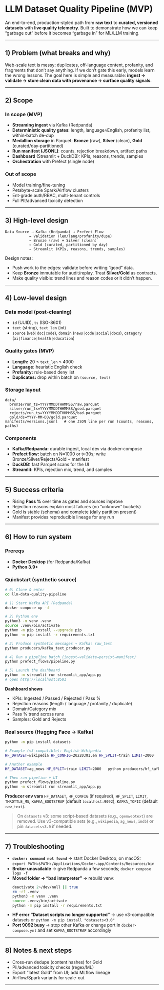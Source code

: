 # LLM Dataset Quality Pipeline (MVP)

An end-to-end, production-styled path from **raw text** to **curated, versioned datasets** with **live quality telemetry**. Built to demonstrate how we can keep “garbage out” before it becomes “garbage in” for ML/LLM training.

---

## 1) Problem (what breaks and why)
Web-scale text is messy: duplicates, off-language content, profanity, and fragments that don’t say anything. If we don’t gate this early, models learn the wrong lessons. The goal here is simple and measurable: **ingest → validate → store clean data with provenance → surface quality signals**.

---

## 2) Scope
### In scope (MVP)
- **Streaming ingest** via Kafka (Redpanda)
- **Deterministic quality gates**: length, language≈English, profanity list, within-batch de-dup
- **Medallion storage** in Parquet: **Bronze** (raw), **Silver** (clean), **Gold** (curated/day-partitioned)
- **Run manifest (JSONL)**: counts, rejection breakdown, artifact paths
- **Dashboard** (Streamlit + DuckDB): KPIs, reasons, trends, samples
- **Orchestration** with Prefect (single node)

### Out of scope
- Model training/fine-tuning
- Petabyte-scale Spark/Airflow clusters
- Ent-grade auth/RBAC, multi-tenant controls
- Full PII/advanced toxicity detection

---

## 3) High-level design
```
Data Source → Kafka (Redpanda) → Prefect Flow
           → Validation (len/lang/profanity/dupe)
           → Bronze (raw) + Silver (clean)
           → Gold (curated, partitioned by day)
           → Streamlit (KPIs, reasons, trends, samples)
```
Design notes:
- Push work to the edges: validate before writing “good” data.
- Keep **Bronze** immutable for audit/replay. Treat **Silver/Gold** as contracts.
- Make quality visible: trend lines and reason codes or it didn’t happen.

---

## 4) Low-level design
### Data model (post-cleaning)
- `id` (UUID), `ts` (ISO-8601)
- `text` (string), `text_len` (int)
- `source` (`web|doc|code`), `domain` (`news|code|social|docs`), `category` (`ai|finance|health|education`)

### Quality gates (MVP)
- **Length:** 20 ≤ `text_len` ≤ 4000
- **Language:** heuristic English check
- **Profanity:** rule-based deny list
- **Duplicates:** drop within batch on `(source, text)`

### Storage layout
```
data/
  bronze/run_ts=YYYYMMDDTHHMMSS/raw.parquet
  silver/run_ts=YYYYMMDDTHHMMSS/good.parquet
  rejects/run_ts=YYYYMMDDTHHMMSS/bad.parquet
  gold/ds=YYYY-MM-DD/gold.parquet
manifests/versions.jsonl   # one JSON line per run (counts, reasons, paths)
```

### Components
- **Kafka/Redpanda:** durable ingest, local dev via docker-compose
- **Prefect flow:** batch on N≈1000 or t≈30s; write Bronze/Silver/Rejects/Gold + manifest
- **DuckDB:** fast Parquet scans for the UI
- **Streamlit:** KPIs, rejection mix, trend, and samples

---

## 5) Success criteria
- Rising **Pass %** over time as gates and sources improve
- Rejection reasons explain most failures (no “unknown” buckets)
- Gold is stable (schema) and complete (daily partition present)
- Manifest provides reproducible lineage for any run

---

## 6) How to run system
### Prereqs
- **Docker Desktop** (for Redpanda/Kafka)
- **Python 3.9+**

### Quickstart (synthetic source)
```bash
# 0) Clone & enter
cd llm-data-quality-pipeline

# 1) Start Kafka API (Redpanda)
docker compose up -d

# 2) Python env
python3 -m venv .venv
source .venv/bin/activate
python -m pip install --upgrade pip
python -m pip install -r requirements.txt

# 3) Produce synthetic messages → Kafka: raw_text
python producers/kafka_text_producer.py

# 4) Run a pipeline batch (ingest→validate→persist→manifest)
python prefect_flows/pipeline.py

# 5) Launch the dashboard
python -m streamlit run streamlit_app/app.py
# open http://localhost:8501
```

**Dashboard shows**
- KPIs: Ingested / Passed / Rejected / Pass %
- Rejection reasons (length / language / profanity / duplicate)
- Domain/Category mix
- Pass % trend across runs
- Samples: Gold and Rejects

### Real source (Hugging Face → Kafka)
```bash
python -m pip install datasets

# Example (v3-compatible): English Wikipedia
HF_DATASET=wikipedia HF_CONFIG=20220301.en HF_SPLIT=train LIMIT=2000   python producers/hf_kafka_producer.py

# Another example
HF_DATASET=ag_news HF_SPLIT=train LIMIT=2000   python producers/hf_kafka_producer.py

# Then run pipeline + UI
python prefect_flows/pipeline.py
python -m streamlit run streamlit_app/app.py
```

**Producer env vars**
`HF_DATASET`, `HF_CONFIG` (if required), `HF_SPLIT`, `LIMIT`, `THROTTLE_MS`, `KAFKA_BOOTSTRAP` (default `localhost:9092`), `KAFKA_TOPIC` (default `raw_text`).  
> On `datasets` v3: some script-based datasets (e.g., `openwebtext`) are removed. Use v3-compatible sets (e.g., `wikipedia`, `ag_news`, `imdb`) or pin `datasets<3.0` if needed.

---

## 7) Troubleshooting
- **`docker: command not found`** → start Docker Desktop; on macOS:  
  `export PATH=$PATH:/Applications/Docker.app/Contents/Resources/bin`
- **Broker unavailable** → give Redpanda a few seconds; `docker compose logs -f`
- **Moved folder → “bad interpreter”** → rebuild venv:
  ```bash
  deactivate 2>/dev/null || true
  rm -rf .venv
  python3 -m venv .venv
  source .venv/bin/activate
  python -m pip install -r requirements.txt
  ```
- **HF error “Dataset scripts no longer supported”** → use v3-compatible datasets or `python -m pip install "datasets<3.0"`
- **Port 9092 busy** → stop other Kafka or change port in `docker-compose.yml` and set `KAFKA_BOOTSTRAP` accordingly

---

## 8) Notes & next steps
- Cross-run dedupe (content hashes) for Gold
- PII/advanced toxicity checks (regex/ML)
- Export “latest Gold” from UI; add MLflow lineage
- Airflow/Spark variants for scale-out

---

